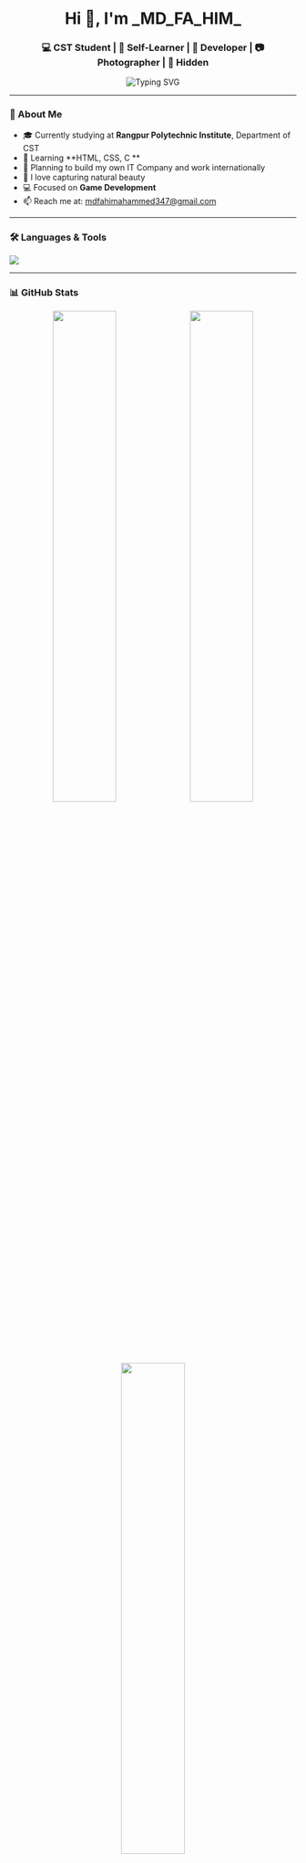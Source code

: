 <h1 align="center">Hi 👋, I'm _MD_FA_HIM_</h1>
<h3 align="center">💻 CST Student | 🌱 Self-Learner | 🚀 Developer | 📷 Photographer | 🎯 Hidden</h3>

<p align="center">
  <img src="https://readme-typing-svg.demolab.com?font=Fira+Code&weight=500&size=22&duration=3000&pause=1000&center=true&vCenter=true&multiline=true&width=600&height=100&lines=Assalamu+Alaikum!;Welcome+to+My+GitHub+Profile;Coding+My+Dreams+Into+Reality..." alt="Typing SVG" />
</p>

---

### 🧠 About Me

- 🎓 Currently studying at **Rangpur Polytechnic Institute**, Department of CST
- 🌱 Learning **HTML, CSS, C **
- 🚀 Planning to build my own IT Company and work internationally
- 📸 I love capturing natural beauty
- 💻 Focused on **Game Development** 
- 📫 Reach me at: [mdfahimahammed347@gmail.com](mailto:mdfahimahammed347@gmail.com)

---

### 🛠️ Languages & Tools

<p align="left">
  <img src="https://skillicons.dev/icons?i=html,css,js,react,tailwind,bootstrap,git,github,figma,vscode,linux" />
</p>

---

### 📊 GitHub Stats

<p align="center">
  <img width="47%" src="https://github-readme-stats.vercel.app/api?username=MD-FAHIM-AHAMMED&show_icons=true&theme=radical" />
  <img width="47%" src="https://github-readme-streak-stats.herokuapp.com/?user=MD-FAHIM-AHAMMED&theme=radical" />
</p>

<p align="center">
  <img width="47%" src="https://github-readme-stats.vercel.app/api/top-langs/?username=MD-FAHIM-AHAMMED&layout=compact&theme=radical" />
</p>

---

### 🌍 Connect With Me

<p align="left">
  <a href="https://www.facebook.com/fahim0201" target="_blank"><img src="https://img.shields.io/badge/Facebook-1877F2?style=for-the-badge&logo=facebook&logoColor=white"/></a>
  <a href="mailto:mdfahimahammed347@gmail.com" target="_blank"><img src="https://img.shields.io/badge/Gmail-D14836?style=for-the-badge&logo=gmail&logoColor=white"/></a>
</p>

---

### 🐍 Contribution Graph Snake

<p align="center">
  <img src="https://github.com/MD-FAHIM-AHAMMED/MD-FAHIM-AHAMMEDraw/output/github-contribution-grid-snake.svg" />
</p>




---

### ⚡ Fun Fact

> I believe **discipline, dua and dedication** can change your destiny.
- ⚽ Football passion, 🦋 Butterfly lover
- 💡 “Don’t leave things for later if you can do them now… There may not be time.”
- 🌏 Dream Countries: Korea, China, Japan
---

<!--  -->

---

### 📁 Featured Projects

> 
### 📈 My GitHub Activity

<!-- GitHub Activity Graph (animated contribution map) -->
<p align="center">
  <img src="https://github-readme-activity-graph.vercel.app/graph?username=MD-FAHIM-AHAMMED&theme=radical&hide_border=true" />
</p>

---

### 🧰 Tech I'm Currently Learning

-  C
- 
- 💬 ChatGPT API Integration
-
- 

---

### 💡 Future Goals

- Hiddent

---

### 👑 Inspirational Quote

> _"If you want to go fast, go alone. If you want to go far, go together."_ – African Proverb

---

### 🧩 Fun Tech Facts About Me

- 🧠 I dream in code!
- 🖼️ I design my UI on paper first
- 🎧 I can't code without Lofi music
- 📸 I take cloud & nature photos on weekends!

---

<p align="center">
  <a href="https://facebook.com/fahim0201"><img src="https://img.shields.io/badge/Facebook-1877F2?style=flat-square&logo=facebook&logoColor=white" /></a>
  <a href="mailto:mdfahimahammed347@gmail.com"><img src="https://img.shields.io/badge/Gmail-D14836?style=flat-square&logo=gmail&logoColor=white" /></a>
  <a href="https://www.linkedin.com/in/md-fahim-918779307/" target="_blank"><img src="https://img.shields.io/badge/LinkedIn-0A66C2?style=flat-square&logo=linkedin&logoColor=white"/></a>
</p>

---

<p align="center">
  💙 🤍💙 🤍💙 🤍💙 🤍💙 🤍💙 🤍💙 🤍💙 🤍💙 🤍💙 🤍💙 🤍💙 🤍💙 🤍💙 🤍💙 🤍💙 🤍💙 🤍💙 🤍💙 🤍💙 🤍💙 🤍💙 🤍💙 🤍💙 🤍💙 🤍💙 🤍💙 🤍💙 🤍💙 🤍💙 🤍💙 🤍💙 🤍
</p>
<p align="center">
  <b>Still coding... still dreaming... still alive 🧠💡</b>
</p>
> A developer's life has a rhythm—**Code 💻 Learn 📚 Dream 🌌 Repeat 🔁**

---
